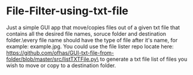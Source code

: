 # File-Filter-using-txt-file

Just a simple GUI app that move/copies files out of a given txt file that contains all the desired file names, soruce folder and destination folder.\every file name should have the type of file after it's name, for example: example.jpg.
You could use the file lister repo locate here: https://github.com/ofhas/GUI-txt-file-from-folder/blob/master/src/listTXTFile.py\ to generate a txt file list of files you wish to move or copy to a destination folder.


